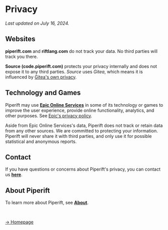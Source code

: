 
# Privacy
_Last updated on July 16, 2024._


## Websites
**piperift.com** and **riftlang.com** do not track your data. No third parties will track you there.

**Source (code.piperift.com)** protects your privacy internally and does not expose it to any third parties. _Source_ uses _Gitea_, which means it is influenced by [Gitea's own privacy](https://about.gitea.com/privacy-policy).


## Technology and Games
Piperift may use **[Epic Online Services](https://dev.epicgames.com/services)** in some of its technology or games to improve the user experience, provide online functionality, analytics, and other purposes. See [Epic's privacy policy](https://www.epicgames.com/site/en-US/privacypolicy?lang=en-US).

Aside from Epic Online Services's data, Piperift does not track or retain data from any other sources.
We are committed to protecting your information. Piperift will never share it with third parties, and only use it for possible statistical and anonymous reports.

## Contact
If you have questions or concerns about Piperift's privacy, you can contact us **[here](/contact)**.

## About Piperift
To learn more about Piperift, see **[About](/about)**.

&nbsp;

[-> Homepage](/)
